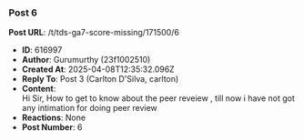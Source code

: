### Post 6
**Post URL**: /t/tds-ga7-score-missing/171500/6
- **ID**: 616997
- **Author**: Gurumurthy (23f1002510)
- **Created At**: 2025-04-08T12:35:32.096Z
- **Reply To**: Post 3 (Carlton D'Silva, carlton)
- **Content**:  
  Hi Sir, How to get to know about the peer reveiew , till now i have not got any intimation for doing peer review
- **Reactions**: None
- **Post Number**: 6

